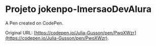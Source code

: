 # Projeto jokenpo-ImersaoDevAlura

A Pen created on CodePen.

Original URL: [https://codepen.io/Julia-Gusson/pen/PwoXWzr](https://codepen.io/Julia-Gusson/pen/PwoXWzr).

